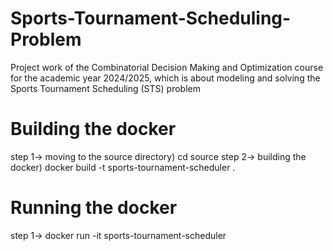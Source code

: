 # Sports-Tournament-Scheduling-Problem
Project work of the Combinatorial Decision Making and Optimization course for the academic year 2024/2025, which is about  modeling and solving the Sports Tournament Scheduling (STS) problem

# Building the docker
step 1-> moving to the source directory) cd source
step 2-> building the docker) docker build -t sports-tournament-scheduler .

# Running the docker
step 1-> docker run -it sports-tournament-scheduler

